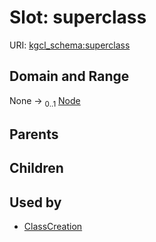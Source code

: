 
# Slot: superclass




URI: [kgcl_schema:superclass](https://w3id.org/kgcl-schema/superclass)


## Domain and Range

None &#8594;  <sub>0..1</sub> [Node](Node.md)

## Parents


## Children


## Used by

 * [ClassCreation](ClassCreation.md)
